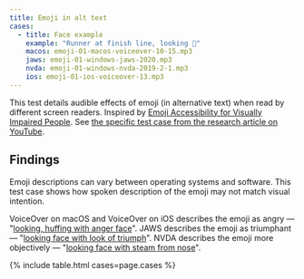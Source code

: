 ```yaml
---
title: Emoji in alt text
cases:
  - title: Face example
    example: "Runner at finish line, looking 😤"
    macos: emoji-01-macos-voiceover-10-15.mp3
    jaws: emoji-01-windows-jaws-2020.mp3
    nvda: emoji-01-windows-nvda-2019-2-1.mp3
    ios: emoji-01-ios-voiceover-13.mp3
---
```


This test details audible effects of emoji (in alternative text) when read by different screen readers. Inspired by [Emoji Accessibility for Visually Impaired People](https://dl.acm.org/doi/10.1145/3313831.3376267). See [the specific test case from the research article on YouTube](https://youtu.be/uIbPcZq6izk?t=480).

## Findings

Emoji descriptions can vary between operating systems and software. This test case shows how spoken description of the emoji may not match visual intention.

VoiceOver on macOS and VoiceOver on iOS describes the emoji as angry — "[looking, huffing with anger face](#face-example-ios)". JAWS describes the emoji as triumphant — "[looking face with look of triumph](#face-example-jaws)". NVDA describes the emoji more objectively — "[looking face with steam from nose](#face-example-nvda)".

{% include table.html cases=page.cases %}
